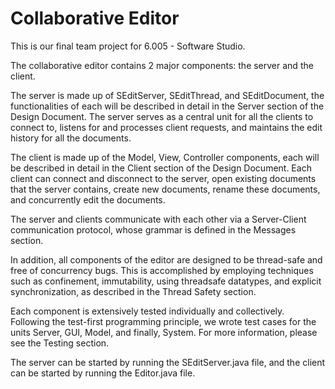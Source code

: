 Collaborative Editor
===================

This is our final team project for 6.005 - Software Studio.

The collaborative editor contains 2 major components: the server and the client. 

The server is made up of SEditServer, SEditThread, and SEditDocument, the functionalities of each will be described in detail in the Server section of the Design Document. The server serves as a central unit for all the clients to connect to, listens for and processes client requests, and maintains the edit history for all the documents.

The client is made up of the Model, View, Controller components, each will be described in detail in the Client section of the Design Document. Each client can connect and disconnect to the server, open existing documents that the server contains, create new documents, rename these documents, and concurrently edit the documents.

The server and clients communicate with each other via a Server-Client communication protocol, whose grammar is defined in the Messages section.

In addition, all components of the editor are designed to be thread-safe and free of concurrency bugs. This is accomplished by employing techniques such as confinement, immutability, using threadsafe datatypes, and explicit synchronization, as described in the Thread Safety section.

Each component is extensively tested individually and collectively. Following the test-first programming principle, we wrote test cases for the units Server, GUI, Model, and finally, System. For more information, please see the Testing section.

The server can be started by running the SEditServer.java file, and the client can be started by running the Editor.java file.
